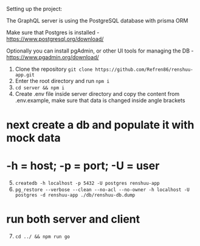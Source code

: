 Setting up the project:

The GraphQL server is using the PostgreSQL database with prisma ORM

Make sure that Postgres is installed - https://www.postgresql.org/download/

Optionally you can install pgAdmin, or other UI tools for managing the DB - https://www.pgadmin.org/download/

1) Clone the repository
```git clone https://github.com/Refren86/renshuu-app.git```
2) Enter the root directory and run ```npm i```
3) ```cd server && npm i```
4) Create .env file inside server directory and copy the content from .env.example, make sure that data is changed inside angle brackets
# next create a db and populate it with mock data
# -h = host; -p = port; -U = user
5) ```createdb -h localhost -p 5432 -U postgres renshuu-app```
6) ```pg_restore --verbose --clean --no-acl --no-owner -h localhost -U postgres -d renshuu-app ./db/renshuu-db.dump```
# run both server and client
7) ```cd ../ && npm run go```

